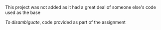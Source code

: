 This project was not added as it had a great deal of someone else's code used as the base  
  
*To disambiguate*, code provided as part of the assignment
